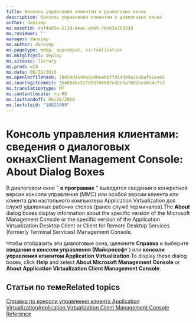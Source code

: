 ```yaml
---
title: Консоль управления клиентом о диалоговых окнах
description: Консоль управления клиентом о диалоговых окнах
author: dansimp
ms.assetid: eaf4a05e-513d-4eac-a549-76e63a70893d
ms.reviewer: ''
manager: dansimp
ms.author: dansimp
ms.pagetype: mdop, appcompat, virtualization
ms.mktglfcycl: deploy
ms.sitesec: library
ms.prod: w10
ms.date: 06/16/2016
ms.openlocfilehash: 18654d4598e919beabbffd14399a26a8af91ea65
ms.sourcegitcommit: 354664bc527d93f80687cd2eba70d1eea024c7c3
ms.translationtype: MT
ms.contentlocale: ru-RU
ms.lasthandoff: 06/26/2020
ms.locfileid: "10821989"
---
```

# <span data-ttu-id="0d566-103">Консоль управления клиентами: сведения о диалоговых окнах</span><span class="sxs-lookup"><span data-stu-id="0d566-103">Client Management Console: About Dialog Boxes</span></span>


<span data-ttu-id="0d566-104">В диалоговом окне " **о программе** " выводятся сведения о конкретной версии консоли управления (MMC) или особой версии клиента или клиента для настольного компьютера Application Virtualization для служб удаленных рабочих столов (ранее служб терминалов).</span><span class="sxs-lookup"><span data-stu-id="0d566-104">The **About** dialog boxes display information about the specific version of the Microsoft Management Console or the specific version of the Application Virtualization Desktop Client or Client for Remote Desktop Services (formerly Terminal Services) Management Console.</span></span>

<span data-ttu-id="0d566-105">Чтобы отобразить эти диалоговые окна, щелкните **Справка** и выберите **сведения о консоли управления (Майкрософт** ) или **консоли управления клиентом Application Virtualization**.</span><span class="sxs-lookup"><span data-stu-id="0d566-105">To display these dialog boxes, click **Help** and select **About Microsoft Management Console** or **About Application Virtualization Client Management Console**.</span></span>

## <span data-ttu-id="0d566-106">Статьи по теме</span><span class="sxs-lookup"><span data-stu-id="0d566-106">Related topics</span></span>


[<span data-ttu-id="0d566-107">Справка по консоли управления клиента Application Virtualization</span><span class="sxs-lookup"><span data-stu-id="0d566-107">Application Virtualization Client Management Console Reference</span></span>](application-virtualization-client-management-console-reference.md)

 

 





